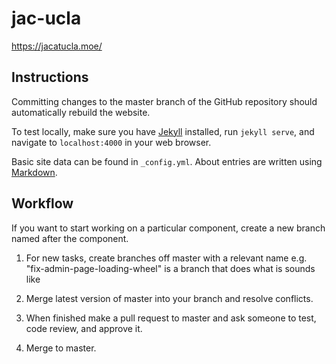 # jac-ucla

https://jacatucla.moe/

## Instructions

Committing changes to the master branch of the GitHub repository should automatically rebuild the website.

To test locally, make sure you have [Jekyll](https://jekyllrb.com/) installed, run `jekyll serve`, and navigate to `localhost:4000` in your web browser.

Basic site data can be found in `_config.yml`. About entries are written using [Markdown](https://en.wikipedia.org/wiki/Markdown).

## Workflow

If you want to start working on a particular component, create a new branch named after the component.

1. For new tasks, create branches off master with a relevant name e.g. "fix-admin-page-loading-wheel" is a branch that does what is sounds like

2. Merge latest version of master into your branch and resolve conflicts.

3. When finished make a pull request to master and ask someone to test, code review, and approve it.

4. Merge to master.
